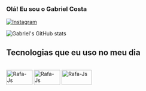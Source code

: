 ### Olá! Eu sou o Gabriel Costa 
[![Instagram](https://img.shields.io/badge/Instagram-E4405F?style=for-the-badge&logo=instagram&logoColor=white)](https://www.instagram.com/gabriel__c0sta/)

![Gabriel's GitHub stats](https://github-readme-stats.vercel.app/api?username=GabrielC0sta&show_icons=true&theme=dark)

## Tecnologias que eu uso no meu dia

<div style=display:"inline_block"><br/>
  <img align="center" alt="Rafa-Js" height="40" width="70" src="https://img.shields.io/badge/Java-ED8B00?style=for-the-badge&logo=java&logoColor=white">
  <img align="center" alt="Rafa-Js" height="40" width="70" src="https://img.shields.io/badge/MySQL-00000F?style=for-the-badge&logo=mysql&logoColor=white">
  <img align="center" alt="Rafa-Js" height="40" width="80" src="https://img.shields.io/badge/apache%20netbeans-1B6AC6?style=for-the-badge&logo=apache%20netbeans%20IDE&logoColor=white">
 
  
  </div>

